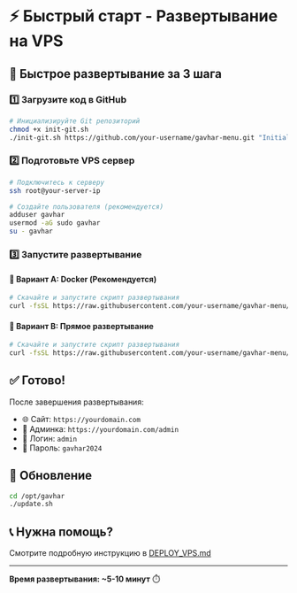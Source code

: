 # ⚡ Быстрый старт - Развертывание на VPS

## 🎯 Быстрое развертывание за 3 шага

### 1️⃣ Загрузите код в GitHub

```bash
# Инициализируйте Git репозиторий
chmod +x init-git.sh
./init-git.sh https://github.com/your-username/gavhar-menu.git "Initial commit"
```

### 2️⃣ Подготовьте VPS сервер

```bash
# Подключитесь к серверу
ssh root@your-server-ip

# Создайте пользователя (рекомендуется)
adduser gavhar
usermod -aG sudo gavhar
su - gavhar
```

### 3️⃣ Запустите развертывание

#### 🐳 Вариант A: Docker (Рекомендуется)

```bash
# Скачайте и запустите скрипт развертывания
curl -fsSL https://raw.githubusercontent.com/your-username/gavhar-menu/main/deploy-docker.sh | bash -s -- https://github.com/your-username/gavhar-menu.git yourdomain.com main
```

#### 🔧 Вариант B: Прямое развертывание

```bash
# Скачайте и запустите скрипт развертывания
curl -fsSL https://raw.githubusercontent.com/your-username/gavhar-menu/main/deploy-github.sh | bash -s -- https://github.com/your-username/gavhar-menu.git yourdomain.com main
```

## ✅ Готово!

После завершения развертывания:

- 🌐 Сайт: `https://yourdomain.com`
- 🔧 Админка: `https://yourdomain.com/admin`
- 👤 Логин: `admin`
- 🔑 Пароль: `gavhar2024`

## 🔄 Обновление

```bash
cd /opt/gavhar
./update.sh
```

## 📞 Нужна помощь?

Смотрите подробную инструкцию в [DEPLOY_VPS.md](DEPLOY_VPS.md)

---

**Время развертывания: ~5-10 минут** ⏱️
